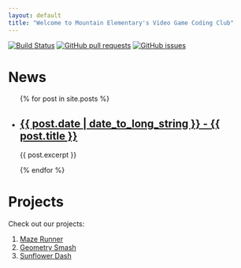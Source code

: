 ```yaml
---
layout: default
title: "Welcome to Mountain Elementary's Video Game Coding Club"
---
```


[![Build Status](https://www.travis-ci.com/video-game-coding-club/video-game-coding-club.github.io.svg?branch=master)](https://www.travis-ci.com/video-game-coding-club/video-game-coding-club.github.io)
[![GitHub pull requests](https://img.shields.io/github/issues-pr/video-game-coding-club/video-game-coding-club.github.io.svg)](https://github.com/video-game-coding-club/video-game-coding-club.github.io/pulls)
[![GitHub issues](https://img.shields.io/github/issues/video-game-coding-club/video-game-coding-club.github.io.svg)](https://github.com/video-game-coding-club/video-game-coding-club.github.io/issues)

# News

<ul>
  {% for post in site.posts %}
  <li>
    <h2><a href="{{ post.url }}">{{ post.date | date_to_long_string }} - {{ post.title }}</a></h2>
    <p>{{ post.excerpt }}</p>
  </li>
  {% endfor %}
</ul>

# Projects

Check out our projects:

1. [Maze Runner](https://video-game-coding-club.github.io/maze-runner/)
2. [Geometry Smash](https://video-game-coding-club.github.io/geometry-smash/)
3. [Sunflower Dash](https://video-game-coding-club.github.io/sunflower-dash/)
